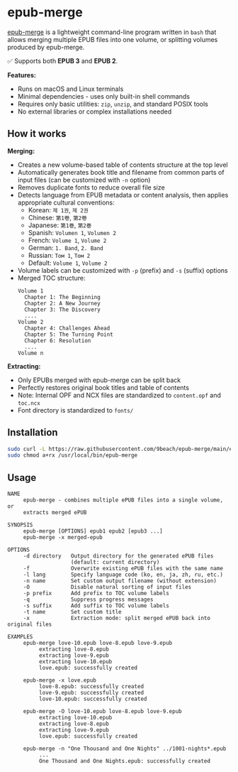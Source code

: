 # epub-merge

[epub-merge](https://github.com/9beach/epub-merge) is a lightweight command-line program written in `bash` that allows merging multiple EPUB files into one volume, or splitting volumes produced by epub-merge.

✅ Supports both **EPUB 3** and **EPUB 2**.

**Features:**
- Runs on macOS and Linux terminals
- Minimal dependencies - uses only built-in shell commands
- Requires only basic utilities: `zip`, `unzip`, and standard POSIX tools
- No external libraries or complex installations needed

## How it works

**Merging:**
- Creates a new volume-based table of contents structure at the top level
- Automatically generates book title and filename from common parts of input files (can be customized with `-n` option)
- Removes duplicate fonts to reduce overall file size
- Detects language from EPUB metadata or content analysis, then applies appropriate cultural conventions:
  - Korean: `제 1권`, `제 2권`
  - Chinese: `第1卷`, `第2卷`
  - Japanese: `第1巻`, `第2巻`
  - Spanish: `Volumen 1`, `Volumen 2`
  - French: `Volume 1`, `Volume 2`
  - German: `1. Band`, `2. Band`
  - Russian: `Том 1`, `Том 2`
  - Default: `Volume 1`, `Volume 2`
- Volume labels can be customized with `-p` (prefix) and `-s` (suffix) options
- Merged TOC structure:
  ```
  Volume 1
    Chapter 1: The Beginning
    Chapter 2: A New Journey
    Chapter 3: The Discovery
    ....
  Volume 2
    Chapter 4: Challenges Ahead
    Chapter 5: The Turning Point
    Chapter 6: Resolution
    ....
  Volume n
  ```

**Extracting:**
- Only EPUBs merged with epub-merge can be split back
- Perfectly restores original book titles and table of contents
- Note: Internal OPF and NCX files are standardized to `content.opf` and `toc.ncx`
- Font directory is standardized to `fonts/`

## Installation

```bash
sudo curl -L https://raw.githubusercontent.com/9beach/epub-merge/main/epub-merge -o /usr/local/bin/epub-merge
sudo chmod a+rx /usr/local/bin/epub-merge
```

## Usage

```
NAME
     epub-merge - combines multiple ePUB files into a single volume, or
     extracts merged ePUB

SYNOPSIS
     epub-merge [OPTIONS] epub1 epub2 [epub3 ...]
     epub-merge -x merged-epub

OPTIONS
     -d directory   Output directory for the generated ePUB files
                    (default: current directory)
     -f             Overwrite existing ePUB files with the same name
     -l lang        Specify language code (ko, en, ja, zh, ru, etc.)
     -n name        Set custom output filename (without extension)
     -O             Disable natural sorting of input files
     -p prefix      Add prefix to TOC volume labels
     -q             Suppress progress messages
     -s suffix      Add suffix to TOC volume labels
     -t name        Set custom title
     -x             Extraction mode: split merged ePUB back into original files

EXAMPLES
     epub-merge love-10.epub love-8.epub love-9.epub
          extracting love-8.epub
          extracting love-9.epub
          extracting love-10.epub
          love.epub: successfully created

     epub-merge -x love.epub
          love-8.epub: successfully created
          love-9.epub: successfully created
          love-10.epub: successfully created

     epub-merge -O love-10.epub love-8.epub love-9.epub
          extracting love-10.epub
          extracting love-8.epub
          extracting love-9.epub
          love.epub: successfully created

     epub-merge -n "One Thousand and One Nights" ../1001-nights*.epub
          ...
          One Thousand and One Nights.epub: successfully created
```

